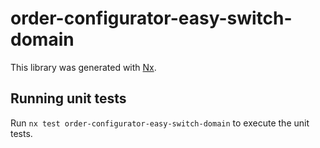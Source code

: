 # order-configurator-easy-switch-domain

This library was generated with [Nx](https://nx.dev).

## Running unit tests

Run `nx test order-configurator-easy-switch-domain` to execute the unit tests.
